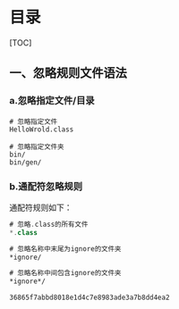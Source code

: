 # 目录

[TOC]

## 一、忽略规则文件语法

### a.忽略指定文件/目录

```gitignore
# 忽略指定文件
HelloWrold.class

# 忽略指定文件夹
bin/
bin/gen/
```

### b.通配符忽略规则

通配符规则如下：

```kotlin
# 忽略.class的所有文件
*.class

# 忽略名称中末尾为ignore的文件夹
*ignore/

# 忽略名称中间包含ignore的文件夹
*ignore*/
```



```
36865f7abbd8018e1d4c7e8983ade3a7b8dd4ea2
```

